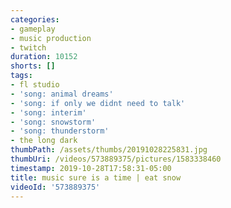 ```yaml
---
categories:
- gameplay
- music production
- twitch
duration: 10152
shorts: []
tags:
- fl studio
- 'song: animal dreams'
- 'song: if only we didnt need to talk'
- 'song: interim'
- 'song: snowstorm'
- 'song: thunderstorm'
- the long dark
thumbPath: /assets/thumbs/20191028225831.jpg
thumbUri: /videos/573889375/pictures/1583338460
timestamp: 2019-10-28T17:58:31-05:00
title: music sure is a time | eat snow
videoId: '573889375'
---
```

